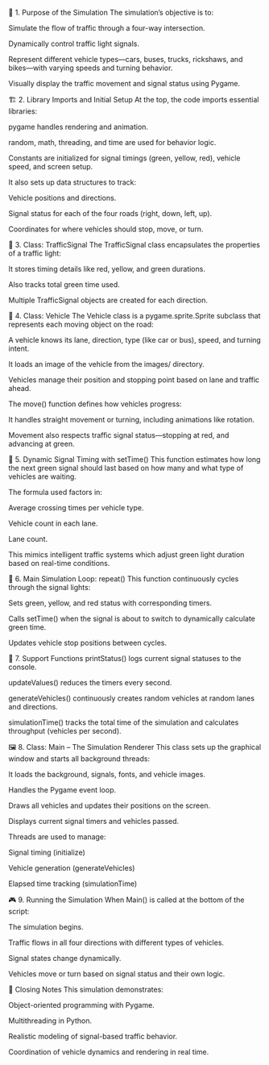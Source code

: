 🧠 1. Purpose of the Simulation
The simulation’s objective is to:

Simulate the flow of traffic through a four-way intersection.

Dynamically control traffic light signals.

Represent different vehicle types—cars, buses, trucks, rickshaws, and bikes—with varying speeds and turning behavior.

Visually display the traffic movement and signal status using Pygame.

🏗️ 2. Library Imports and Initial Setup
At the top, the code imports essential libraries:

pygame handles rendering and animation.

random, math, threading, and time are used for behavior logic.

Constants are initialized for signal timings (green, yellow, red), vehicle speed, and screen setup.

It also sets up data structures to track:

Vehicle positions and directions.

Signal status for each of the four roads (right, down, left, up).

Coordinates for where vehicles should stop, move, or turn.

🚦 3. Class: TrafficSignal
The TrafficSignal class encapsulates the properties of a traffic light:

It stores timing details like red, yellow, and green durations.

Also tracks total green time used.

Multiple TrafficSignal objects are created for each direction.

🚗 4. Class: Vehicle
The Vehicle class is a pygame.sprite.Sprite subclass that represents each moving object on the road:

A vehicle knows its lane, direction, type (like car or bus), speed, and turning intent.

It loads an image of the vehicle from the images/ directory.

Vehicles manage their position and stopping point based on lane and traffic ahead.

The move() function defines how vehicles progress:

It handles straight movement or turning, including animations like rotation.

Movement also respects traffic signal status—stopping at red, and advancing at green.

🧠 5. Dynamic Signal Timing with setTime()
This function estimates how long the next green signal should last based on how many and what type of vehicles are waiting.

The formula used factors in:

Average crossing times per vehicle type.

Vehicle count in each lane.

Lane count.

This mimics intelligent traffic systems which adjust green light duration based on real-time conditions.

🔁 6. Main Simulation Loop: repeat()
This function continuously cycles through the signal lights:

Sets green, yellow, and red status with corresponding timers.

Calls setTime() when the signal is about to switch to dynamically calculate green time.

Updates vehicle stop positions between cycles.

🧾 7. Support Functions
printStatus() logs current signal statuses to the console.

updateValues() reduces the timers every second.

generateVehicles() continuously creates random vehicles at random lanes and directions.

simulationTime() tracks the total time of the simulation and calculates throughput (vehicles per second).

🖼️ 8. Class: Main – The Simulation Renderer
This class sets up the graphical window and starts all background threads:

It loads the background, signals, fonts, and vehicle images.

Handles the Pygame event loop.

Draws all vehicles and updates their positions on the screen.

Displays current signal timers and vehicles passed.

Threads are used to manage:

Signal timing (initialize)

Vehicle generation (generateVehicles)

Elapsed time tracking (simulationTime)

🎮 9. Running the Simulation
When Main() is called at the bottom of the script:

The simulation begins.

Traffic flows in all four directions with different types of vehicles.

Signal states change dynamically.

Vehicles move or turn based on signal status and their own logic.

🎤 Closing Notes
This simulation demonstrates:

Object-oriented programming with Pygame.

Multithreading in Python.

Realistic modeling of signal-based traffic behavior.

Coordination of vehicle dynamics and rendering in real time.
